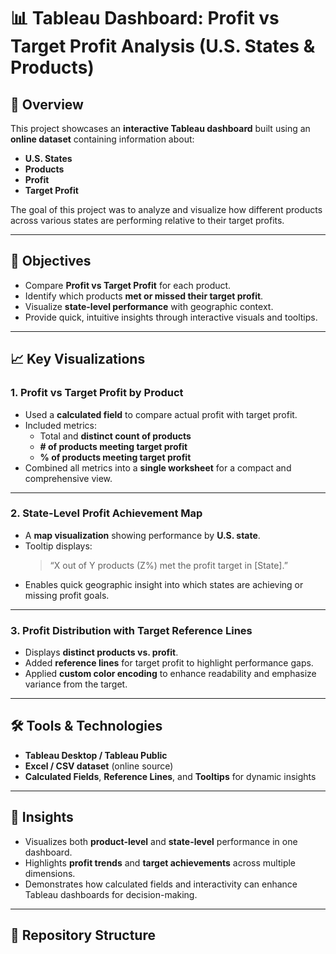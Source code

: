 # 📊 Tableau Dashboard: Profit vs Target Profit Analysis (U.S. States & Products)

## 🧾 Overview
This project showcases an **interactive Tableau dashboard** built using an **online dataset** containing information about:
- **U.S. States**
- **Products**
- **Profit**
- **Target Profit**

The goal of this project was to analyze and visualize how different products across various states are performing relative to their target profits.

---

## 🎯 Objectives
- Compare **Profit vs Target Profit** for each product.
- Identify which products **met or missed their target profit**.
- Visualize **state-level performance** with geographic context.
- Provide quick, intuitive insights through interactive visuals and tooltips.

---

## 📈 Key Visualizations

### 1. **Profit vs Target Profit by Product**
- Used a **calculated field** to compare actual profit with target profit.
- Included metrics:
  - Total and **distinct count of products**
  - **# of products meeting target profit**
  - **% of products meeting target profit**
- Combined all metrics into a **single worksheet** for a compact and comprehensive view.

---

### 2. **State-Level Profit Achievement Map**
- A **map visualization** showing performance by **U.S. state**.
- Tooltip displays:
  > “X out of Y products (Z%) met the profit target in [State].”
- Enables quick geographic insight into which states are achieving or missing profit goals.

---

### 3. **Profit Distribution with Target Reference Lines**
- Displays **distinct products vs. profit**.
- Added **reference lines** for target profit to highlight performance gaps.
- Applied **custom color encoding** to enhance readability and emphasize variance from the target.

---

## 🛠️ Tools & Technologies
- **Tableau Desktop / Tableau Public**
- **Excel / CSV dataset** (online source)
- **Calculated Fields**, **Reference Lines**, and **Tooltips** for dynamic insights

---

## 🚀 Insights
- Visualizes both **product-level** and **state-level** performance in one dashboard.
- Highlights **profit trends** and **target achievements** across multiple dimensions.
- Demonstrates how calculated fields and interactivity can enhance Tableau dashboards for decision-making.

---

## 📂 Repository Structure
